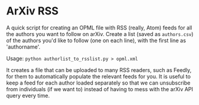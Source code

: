 # ArXiv RSS
A quick script for creating an OPML file with RSS (really, Atom) feeds for all the authors you want to follow on arXiv. 
Create a list (saved as `authors.csv`) of the authors you'd like to follow (one on each line), with the first line as 'authorname'.

Usage: `python authorlist_to_rsslist.py > opml.xml`

It creates a file that can be uploaded to many RSS readers, such as Feedly, for them to automatically populate the relevant feeds for you. 
It is useful to keep a feed for each author loaded separately so that we can unsubscribe from individuals (if we want to) instead of having to mess with the arXiv API query every time.